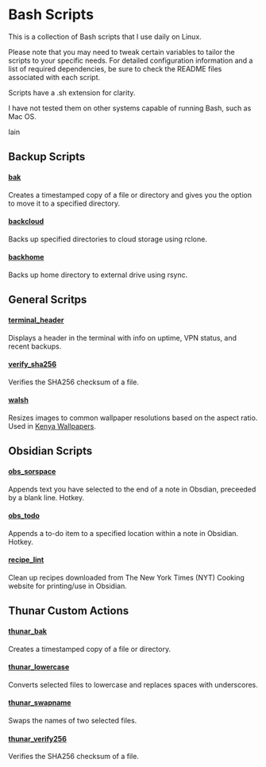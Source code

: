 # Bash Scripts

This is a collection of Bash scripts that I use daily on Linux.

Please note that you may need to tweak certain variables to tailor the scripts to your specific needs. For detailed configuration information and a list of required dependencies, be sure to check the README files associated with each script.

Scripts have a .sh extension for clarity. 

I have not tested them on other systems capable of running Bash, such as Mac OS.

Iain

## Backup Scripts 

#### [bak](backup-scripts/bak)
Creates a timestamped copy of a file or directory and gives you the option to move it to a specified directory.

#### [backcloud](backup-scripts/backcloud)
Backs up specified directories to cloud storage using rclone.

#### [backhome](backup-scripts/backhome)
Backs up home directory to external drive using rsync.

## General Scritps

#### [terminal_header](general-scripts/terminal_header)
Displays a header in the terminal with info on uptime, VPN status, and recent backups.

#### [verify_sha256](general-scripts/verify_sha256)
Verifies the SHA256 checksum of a file.

#### [walsh](general-scripts/walsh)
Resizes images to common wallpaper resolutions based on the aspect ratio. Used in [Kenya Wallpapers](https://github.com/KennedyIDK/kenya-wallpapers).

## Obsidian Scripts

#### [obs_sorspace](obsidian-scripts/obs_sorspace)
Appends text you have selected to the end of a note in Obsdian, preceeded by a blank line. Hotkey.

#### [obs_todo](obsidian-scripts/obs_todo)
Appends a to-do item to a specified location within a note in Obsidian. Hotkey.

#### [recipe_lint](obsidian-scripts/recipe_lint)
Clean up recipes downloaded from The New York Times (NYT) Cooking website for printing/use in Obsidian.

## Thunar Custom Actions

#### [thunar_bak](thunar-scripts/thunar_bak)
Creates a timestamped copy of a file or directory.

#### [thunar_lowercase](thunar-scripts/thunar_lowercase)
Converts selected files to lowercase and replaces spaces with underscores.

#### [thunar_swapname](thunar-scripts/thunar_swapname)
Swaps the names of two selected files.

#### [thunar_verify256](thunar-scripts/thunar_verify256)
Verifies the SHA256 checksum of a file.
